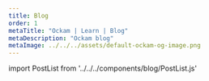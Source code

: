 ```yaml
---
title: Blog
order: 1
metaTitle: "Ockam | Learn | Blog"
metaDescription: "Ockam blog"
metaImage: ../../../assets/default-ockam-og-image.png
---
```

import PostList from '../../../components/blog/PostList.js'

<PostList />
